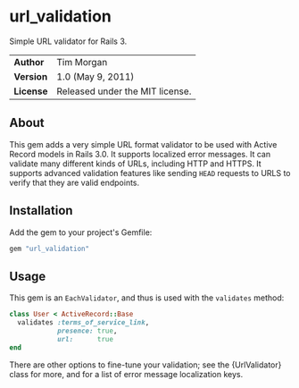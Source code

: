# url_validation

Simple URL validator for Rails 3.

|             |                                 |
|:------------|:--------------------------------|
| **Author**  | Tim Morgan                      |
| **Version** | 1.0 (May 9, 2011)               |
| **License** | Released under the MIT license. |

## About

This gem adds a very simple URL format validator to be used with Active Record
models in Rails 3.0. It supports localized error messages. It can validate many
different kinds of URLs, including HTTP and HTTPS. It supports advanced
validation features like sending `HEAD` requests to URLS to verify that they are
valid endpoints.

## Installation

Add the gem to your project's Gemfile:

``` ruby
gem "url_validation"
```

## Usage

This gem is an `EachValidator`, and thus is used with the `validates` method:

``` ruby
class User < ActiveRecord::Base
  validates :terms_of_service_link,
            presence: true,
            url:      true
end
```

There are other options to fine-tune your validation; see the {UrlValidator}
class for more, and for a list of error message localization keys.
